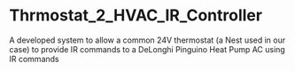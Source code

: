 # Thrmostat_2_HVAC_IR_Controller
A developed system to allow a common 24V thermostat (a Nest used in our case) to provide IR commands to a DeLonghi Pinguino Heat Pump AC using IR commands 
